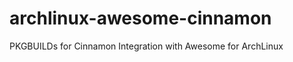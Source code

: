 archlinux-awesome-cinnamon
=======================

PKGBUILDs for Cinnamon Integration with Awesome for ArchLinux
